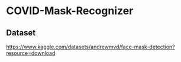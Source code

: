 # COVID-Mask-Recognizer


## Dataset

https://www.kaggle.com/datasets/andrewmvd/face-mask-detection?resource=download
